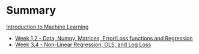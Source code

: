 # Summary

[Introduction to Machine Learning](./index.md)

- [Week 1,2 - Data, Numpy, Matrices, Error/Loss functions and Regression](./week1_2/index.md)
- [Week 3,4 - Non-Linear Regression, OLS, and Log Loss](./week3_4/index.md)
<!-- - [Week 5,6 - Classification & Intro to Unsupervised Learning: Clustering & Dimensional Reduction](./week5_6/index.md) -->
<!-- - [Week 7,8 - Classification: SVMs, Naive Bayes, KNN and Decision Trees](./week7_8/index.md) -->
<!-- - [Week 9,10 - Neural Networks: ANNs, DNNs, and CNNs](./week9_10/index.md) -->
<!-- - [Week 6 – Scripting, CI, and Autograding](./week6/index.md) -->
<!-- - [Week 7 – Doing it All from the Command Line](./week7/index.md) -->
<!-- - [Week 8 - Debuggers and Controlling Processes](./week8/index.md) -->
<!-- - [Week 9 - Code Review/It Works on My Machine](./week9/index.md) -->
<!-- - [Week 10 - Wrapping Up](./week10/index.md) -->

